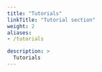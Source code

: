 ```yaml
---
title: "Tutorials"
linkTitle: "Tutorial section"
weight: 2
aliases:
- /tutorials

description: >
  Tutorials
---
```

